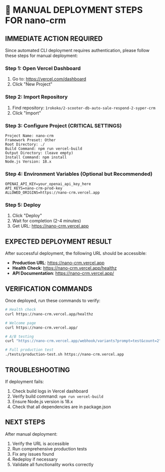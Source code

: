 # 🚀 MANUAL DEPLOYMENT STEPS FOR nano-crm

## IMMEDIATE ACTION REQUIRED

Since automated CLI deployment requires authentication, please follow these steps for manual deployment:

### Step 1: Open Vercel Dashboard
1. Go to: https://vercel.com/dashboard
2. Click "New Project"

### Step 2: Import Repository
1. Find repository: `1rokoko/2-scooter-db-auto-sale-respond-2-syper-crm`
2. Click "Import"

### Step 3: Configure Project (CRITICAL SETTINGS)
```
Project Name: nano-crm
Framework Preset: Other
Root Directory: ./
Build Command: npm run vercel-build
Output Directory: (leave empty)
Install Command: npm install
Node.js Version: 18.x
```

### Step 4: Environment Variables (Optional but Recommended)
```
OPENAI_API_KEY=your_openai_api_key_here
API_KEYS=nano-crm-prod-key
ALLOWED_ORIGINS=https://nano-crm.vercel.app
```

### Step 5: Deploy
1. Click "Deploy"
2. Wait for completion (2-4 minutes)
3. Get URL: https://nano-crm.vercel.app

## EXPECTED DEPLOYMENT RESULT

After successful deployment, the following URL should be accessible:
- **Production URL**: https://nano-crm.vercel.app
- **Health Check**: https://nano-crm.vercel.app/healthz
- **API Documentation**: https://nano-crm.vercel.app/

## VERIFICATION COMMANDS

Once deployed, run these commands to verify:

```bash
# Health check
curl https://nano-crm.vercel.app/healthz

# Welcome page
curl https://nano-crm.vercel.app/

# A/B testing
curl "https://nano-crm.vercel.app/webhook/variants?prompt=test&count=2"

# Full production test
./tests/production-test.sh https://nano-crm.vercel.app
```

## TROUBLESHOOTING

If deployment fails:
1. Check build logs in Vercel dashboard
2. Verify build command: `npm run vercel-build`
3. Ensure Node.js version is 18.x
4. Check that all dependencies are in package.json

## NEXT STEPS

After manual deployment:
1. Verify the URL is accessible
2. Run comprehensive production tests
3. Fix any issues found
4. Redeploy if necessary
5. Validate all functionality works correctly
